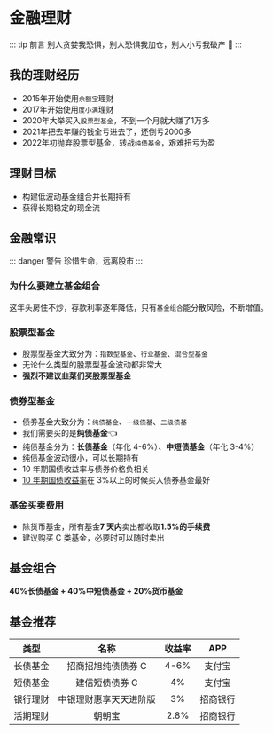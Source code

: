 # 金融理财

::: tip 前言
别人贪婪我恐惧，别人恐惧我加仓，别人小亏我破产 :rofl:
:::

## 我的理财经历
- 2015年开始使用`余额宝`理财
- 2017年开始使用`度小满`理财
- 2020年大举买入`股票型基金`，不到一个月就大赚了1万多
- 2021年把去年赚的钱全亏进去了，还倒亏2000多
- 2022年初抛弃股票型基金，转战`纯债基金`，艰难扭亏为盈

## 理财目标

- 构建低波动基金组合并长期持有
- 获得长期稳定的现金流

## 金融常识

::: danger 警告
珍惜生命，远离股市
:::

### 为什么要建立基金组合

这年头房住不炒，存款利率逐年降低，只有`基金组合`能分散风险，不断增值。

### 股票型基金

- 股票型基金大致分为：`指数型基金`、`行业基金`、`混合型基金`
- 无论什么类型的股票型基金波动都非常大
- **强烈不建议韭菜们买股票型基金**

### 债券型基金

- 债券基金大致分为：`纯债基金`、`一级债基`、`二级债基`
- 我们需要买的是**纯债基金**:point_left:
- 纯债基金分为：**长债基金**（年化 4-6%）、**中短债基金**（年化 3-4%）
- 纯债基金波动很小，可以长期持有
- 10 年期国债收益率与债券价格负相关
- [10 年期国债收益率](https://wallstreetcn.com/markets/codes/CN10YR.OTC)在 3%以上的时候买入债券基金最好<Badge text="重点" type="tip"/>

### 基金买卖费用

- 除货币基金，所有基金**7 天内**卖出都收取**1.5%的手续费**
- 建议购买 C 类基金，必要时可以随时卖出

## 基金组合<Badge text="推荐" type="tip"/>

**40%长债基金 + 40%中短债基金 + 20%货币基金**

## 基金推荐<Badge text="自负盈亏" type="warning"/>

| 类型     |          名称          | 收益率 |   APP    |
| -------- | :--------------------: | :----: | :------: |
| 长债基金 |   招商招旭纯债债券 C   |  4-6%  |  支付宝  |
| 短债基金 |     建信短债债券 C     |   4%   |  支付宝  |
| 银行理财 | 中银理财惠享天天进阶版 |   3%   | 招商银行 |
| 活期理财 |         朝朝宝         |  2.8%  | 招商银行 |

